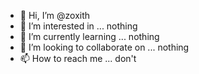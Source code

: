 - 👋 Hi, I’m @zoxith
- 👀 I’m interested in ... nothing
- 🌱 I’m currently learning ... nothing
- 💞️ I’m looking to collaborate on ... nothing
- 📫 How to reach me ... don't

<!---
zoxith/zoxith is a ✨ special ✨ repository because its `README.md` (this file) appears on your GitHub profile.
You can click the Preview link to take a look at your changes.
--->
